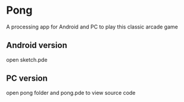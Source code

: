 # Pong
A processing app for Android and PC to play this classic arcade game

## Android version
open sketch.pde

## PC version 
open pong folder and pong.pde to view source code
